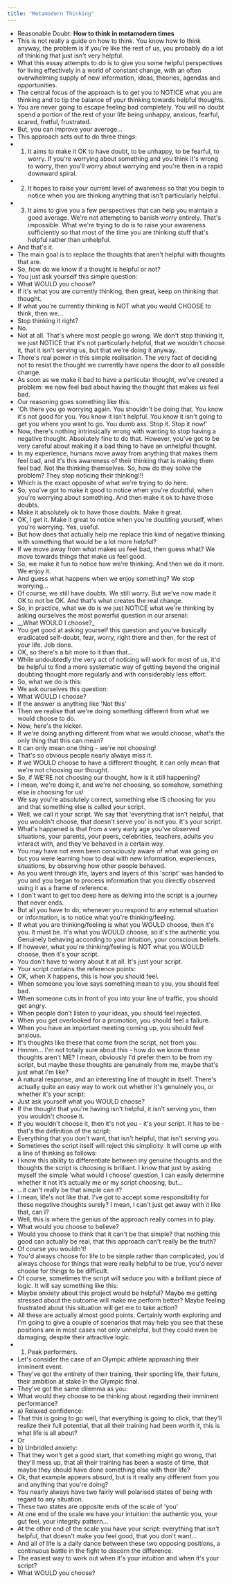 ```yaml
---
title: "Metamodern Thinking"
---
```


- Reasonable Doubt: __How to think in metamodern times__<span id='ICaSfnOaA'/>
- This is not really a guide on how to think. You know how to think anyway, the problem is if you're like the rest of us, you probably do a lot of thinking that just isn't very helpful.<span id='-4DzOj-ht'/>
- What this essay attempts to do is to give you some helpful perspectives for living effectively in a world of constant change, with an often overwhelming supply of new information, ideas, theories, agendas and opportunities.<span id='Euj42n0y8'/>
- The central focus of the approach is to get you to NOTICE what you are thinking and to tip the balance of your thinking towards helpful thoughts.<span id='mMyiFCBOf'/>
- You are never going to escape feeling bad completely. You will no doubt spend a portion of the rest of your life being unhappy, anxious, fearful, scared, fretful, frustrated.<span id='lVX08dA4N'/>
- But, you can improve your average...<span id='iaSm1s_Er'/>
- This approach sets out to do three things:<span id='hyiD4IzH0'/>
- 1. It aims to make it OK to have doubt, to be unhappy, to be fearful, to worry. If you're worrying about something and you think it's wrong to worry, then you'll worry about worrying and you're then in a rapid downward spiral.<span id='oeWbK_qgq'/>
- 2. It hopes to raise your current level of awareness so that you begin to notice when you are thinking anything that isn't particularly helpful.<span id='iWHmWFg40'/>
- 3. It aims to give you a few perspectives that can help you maintain a good average. We're not attempting to banish worry entirely. That's impossible. What we're trying to do is to raise your awareness sufficiently so that most of the time you are thinking stuff that's helpful rather than unhelpful.<span id='xlKX74BqK'/>
- And that's it.<span id='5slAjGRRr'/>
- The main goal is to replace the thoughts that aren't helpful with thoughts that are.<span id='5TPpa8cLp'/>
- So, how do we know if a thought is helpful or not?<span id='b9_yIymUf'/>
- You just ask yourself this simple question:<span id='A-pJ1jF_U'/>
- What WOULD you choose?<span id='321IuvgfZ'/>
- If it's what you are currently thinking, then great, keep on thinking that thought.<span id='D8Aca2oI1'/>
- If what you're currently thinking is NOT what you would CHOOSE to think, then we...<span id='hF353I8Ay'/>
- Stop thinking it right?<span id='85Ggg6J9h'/>
- No.<span id='rBkse5wqq'/>
- Not at all. That's where most people go wrong. We don't stop thinking it, we just NOTICE that it's not particularly helpful, that we wouldn't choose it, that it isn't serving us, but that we're doing it anyway.<span id='kTNJG9ilh'/>
- There's real power in this simple realisation. The very fact of deciding not to resist the thought we currently have opens the door to all possible change.<span id='pUKpN9JsG'/>
- As soon as we make it bad to have a particular thought, we've created a problem: we now feel bad about having the thought that makes us feel bad.<span id='8XWPeM0du'/>
- Our reasoning goes something like this:<span id='RqIefchSI'/>
- 'Oh there you go worrying again. You shouldn't be doing that. You know it's not good for you. You know it isn't helpful. You know it isn't going to get you where you want to go. You dumb ass. Stop it. Stop it now!'<span id='5S3Iyue2B'/>
- Now, there's nothing intrinsically wrong with wanting to stop having a negative thought. Absolutely fine to do that. However, you've got to be very careful about making it a bad thing to have an unhelpful thought.<span id='cpn_lv1_1'/>
- In my experience, humans move away from anything that makes them feel bad, and it's this awareness of their thinking that is making them feel bad. Not the thinking themselves. So, how do they solve the problem? They stop noticing their thinking!!!<span id='sKDQv_rUl'/>
- Which is the exact opposite of what we're trying to do here.<span id='KTSVN_aii'/>
- So, you've got to make it good to notice when you're doubtful, when you're worrying about something. And then make it ok to have those doubts.<span id='hijPoEeUg'/>
- Make it absolutely ok to have those doubts. Make it great.<span id='AUTQmGvfF'/>
- OK, I get it. Make it great to notice when you're doubting yourself, when you're worrying. Yes, useful.<span id='WKU8inXTB'/>
- But how does that actually help me replace this kind of negative thinking with something that would be a lot more helpful?<span id='fy19buFgL'/>
- If we move away from what makes us feel bad, then guess what? We move towards things that make us feel good.<span id='MLTbTROQ1'/>
- So, we make it fun to notice how we're thinking. And then we do it more. We enjoy it.<span id='YXVsSykgC'/>
- And guess what happens when we enjoy something? We stop worrying...<span id='yBVPmM_TU'/>
- Of course, we still have doubts. We still worry. But we've now made it OK to not be OK. And that's what creates the real change.<span id='5m6ZNtg7u'/>
- So, in practice, what we do is we just NOTICE what we're thinking by asking ourselves the most powerful question in our arsenal:<span id='pNgIzHJJK'/>
- __What WOULD I choose?_<span id='Wu_XYHHRi'/>
- You get good at asking yourself this question and you've basically eradicated self-doubt, fear, worry, right there and then, for the rest of your life. Job done.<span id='Ex3R1Fld6'/>
- OK, so there's a bit more to it than that...<span id='Z11yHO3Te'/>
- While undoubtedly the very act of noticing will work for most of us, it'd be helpful to find a more systematic way of getting beyond the original doubting thought more regularly and with considerably less effort.<span id='4M9J3y1Go'/>
- So, what we do is this:<span id='u8MO-dV0Y'/>
- We ask ourselves this question:<span id='oWvsQeQZT'/>
- What WOULD I choose?<span id='5ObAlTMEX'/>
- If the answer is anything like 'Not this'<span id='Q0C9U3OI2'/>
- Then we realise that we're doing something different from what we would choose to do.<span id='th98ayfkr'/>
- Now, here's the kicker.<span id='FypJ-KXeC'/>
- If we're doing anything different from what we would choose, what's the only thing that this can mean?<span id='Qizm64961'/>
- It can only mean one thing - we're not choosing!<span id='Usw2YOimS'/>
- That's so obvious people nearly always miss it.<span id='UY620b_X_'/>
- If we WOULD choose to have a different thought, it can only mean that we're not choosing our thought.<span id='wBnuAmma2'/>
- So, if WE'RE not choosing our thought, how is it still happening?<span id='xwJqilqh3'/>
- I mean, we're doing it, and we're not choosing, so somehow, something else is choosing for us!<span id='NIVZZocvu'/>
- We say you're absolutely correct, something else IS choosing for you and that something else is called your script.<span id='Qw9fpKw92'/>
- Well, we call it your script. We say that 'everything that isn't helpful, that you wouldn't choose, that doesn't serve you' is not you. It's your script.<span id='I3Q6vfhPf'/>
- What's happened is that from a very early age you've observed situations, your parents, your peers, celebrities, teachers, adults you interact with, and they've behaved in a certain way.<span id='A67twA-T-'/>
- You may have not even been consciously aware of what was going on but you were learning how to deal with new information, experiences, situations, by observing how other people behaved.<span id='QAZKl3pFr'/>
- As you went through life, layers and layers of this 'script' was handed to you and you began to process information that you directly observed using it as a frame of reference.<span id='BD6mhvofi'/>
- I don't want to get too deep here as delving into the script is a journey that never ends.<span id='BUMkFr9PT'/>
- But all you have to do, whenever you respond to any external situation or information, is to notice what you're thinking/feeling.<span id='wOLbh5Enn'/>
- If what you are thinking/feeling is what you WOULD choose, then it's you. It must be. It's what you WOULD choose, so it's the authentic you. Genuinely behaving according to your intuition, your conscious beliefs.<span id='2v3TtkZrS'/>
- If however, what you're thinking/feeling is NOT what you WOULD choose, then it's your script.<span id='qGWm9STRj'/>
- You don't have to worry about it at all. It's just your script.<span id='gTKs9qWN4'/>
- Your script contains the reference points:<span id='KQDAbo-Gs'/>
- OK, when X happens, this is how you should feel.<span id='nxGiQuzaz'/>
- When someone you love says something mean to you, you should feel bad.<span id='bMbDXGzPF'/>
- When someone cuts in front of you into your line of traffic, you should get angry.<span id='qOURP40PK'/>
- When people don't listen to your ideas, you should feel rejected.<span id='9COKGu5_z'/>
- When you get overlooked for a promotion, you should feel a failure.<span id='J2rKjYztg'/>
- When you have an important meeting coming up, you should feel anxious.<span id='kg-FOCxxS'/>
- It's thoughts like these that come from the script, not from you.<span id='yNPK6RQKa'/>
- Hmmm... I'm not totally sure about this - how do we know these thoughts aren't ME? I mean, obviously I'd prefer them to be from my script, but maybe these thoughts are genuinely from me, maybe that's just what I'm like?<span id='Q6m1LM3Jj'/>
- A natural response, and an interesting line of thought in itself. There's actually quite an easy way to work out whether it's genuinely you, or whether it's your script:<span id='Bz5p83556'/>
- Just ask yourself what you WOULD choose?<span id='UFh5gXlkU'/>
- If the thought that you're having isn't helpful, it isn't serving you, then you wouldn't choose it.<span id='ai01bsq9k'/>
- If you wouldn't choose it, then it's not you - it's your script. It has to be - that's the definition of the script:<span id='8_5RWLrRd'/>
- Everything that you don't want, that isn't helpful, that isn't serving you.<span id='YeBJITt8Z'/>
- Sometimes the script itself will reject this simplicity. It will come up with a line of thinking as follows:<span id='QA9lv8vDp'/>
- I know this ability to differentiate between my genuine thoughts and the thoughts the script is choosing is brilliant. I know that just by asking myself the simple ’what would I choose’ question, I can easily determine whether it not it’s actually me or my script choosing, but...<span id='XqB2PiPG2'/>
- ...it can't really be that simple can it?<span id='SU2pX96rW'/>
- I mean, life's not like that. I've got to accept some responsibility for these negative thoughts surely? I mean, I can't just get away with it like that, can I?<span id='PVWhKl5st'/>
- Well, this is where the genius of the approach really comes in to play.<span id='ct9ZNY7IQ'/>
- What would you choose to believe?<span id='UHOIjmjQ1'/>
- Would you choose to think that it can't be that simple? that nothing this good can actually be real, that this approach can't really be the truth?<span id='_cGQsJ4ZQ'/>
- Of course you wouldn't!<span id='53BluIjvY'/>
- You'd always choose for life to be simple rather than complicated, you'd always choose for things that were really helpful to be true, you'd never choose for things to be difficult.<span id='SNDTgrNW-'/>
- Of course, sometimes the script will seduce you with a brilliant piece of logic. It will say something like this:<span id='4XWBYScpW'/>
- Maybe anxiety about this project would be helpful? Maybe me getting stressed about the outcome will make me perform better? Maybe feeling frustrated about this situation will get me to take action?<span id='ViHf16mC6'/>
- All these are actually almost good points. Certainly worth exploring and I'm going to give a couple of scenarios that may help you see that these positions are in most cases not only unhelpful, but they could even be damaging, despite their attractive logic.<span id='APNiGnN2h'/>
- 1. Peak performers.<span id='18SNk3UW2'/>
- Let's consider the case of an Olympic athlete approaching their imminent event.<span id='7bl3fuVyn'/>
- They've got the entirety of their training, their sporting life, their future, their ambition at stake in the Olympic final.<span id='PX9cU1m41'/>
- They've got the same dilemma as you:<span id='QvD1W6zMH'/>
- What would they choose to be thinking about regarding their imminent performance?<span id='M4jCeupSS'/>
- a) Relaxed confidence:<span id='uRqlBSTct'/>
- That this is going to go well, that everything is going to click, that they’ll realize their full potential, that all their training had been worth it, this is what life is all about?<span id='zXlr47HMp'/>
- Or<span id='0pMay4pKA'/>
- b) Unbridled anxiety:<span id='ND-6_s1DX'/>
- That they won't get a good start, that something might go wrong, that they'll mess up, that all their training has been a waste of time, that maybe they should have done something else with their life?<span id='fCpv8d3Lq'/>
- Ok, that example appears absurd, but is it really any different from you and anything that you're doing?<span id='KXii9jEBy'/>
- You nearly always have two fairly well polarised states of being with regard to any situation.<span id='sprg8Ozwq'/>
- These two states are opposite ends of the scale of ’you'<span id='FP2iUxKQk'/>
- At one end of the scale we have your intuition: the authentic you, your gut feel, your integrity pattern...<span id='pfTywYBES'/>
- At the other end of the scale you have your script: everything that isn't helpful, that doesn't make you feel good, that you don't want...<span id='FMsa0uBx4'/>
- And all of life is a daily dance between these two opposing positions, a continuous battle in the fight to discern the difference.<span id='88r0BzUM-'/>
- The easiest way to work out when it's your intuition and when it's your script?<span id='sjj8KJ_3V'/>
- What WOULD you choose?<span id='duT10hH7d'/>
